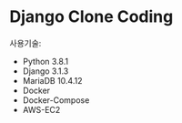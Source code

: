 # Django Clone Coding

사용기술:
- Python 3.8.1
- Django 3.1.3
- MariaDB 10.4.12
- Docker
- Docker-Compose
- AWS-EC2




